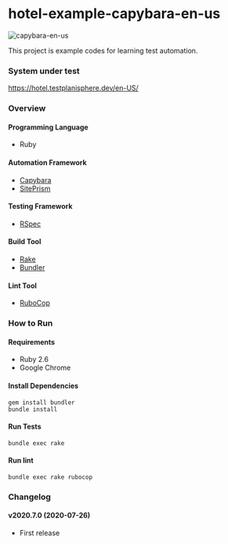 # hotel-example-capybara-en-us

![capybara-en-us](https://github.com/testplanisphere/hotel-example-capybara-en-us/workflows/capybara-en-us/badge.svg)

This project is example codes for learning test automation.

### System under test

https://hotel.testplanisphere.dev/en-US/

### Overview

#### Programming Language

* Ruby

#### Automation Framework

* [Capybara](https://teamcapybara.github.io/capybara/)
* [SitePrism](https://github.com/site-prism/site_prism)

#### Testing Framework

* [RSpec](https://rspec.info/)

#### Build Tool

* [Rake](https://ruby.github.io/rake/)
* [Bundler](https://bundler.io/)

#### Lint Tool

* [RuboCop](https://docs.rubocop.org/)

### How to Run

#### Requirements

* Ruby 2.6
* Google Chrome

#### Install Dependencies

```
gem install bundler
bundle install
```

#### Run Tests

```
bundle exec rake
```

#### Run lint

```
bundle exec rake rubocop
```

### Changelog

#### v2020.7.0 (2020-07-26)

* First release
